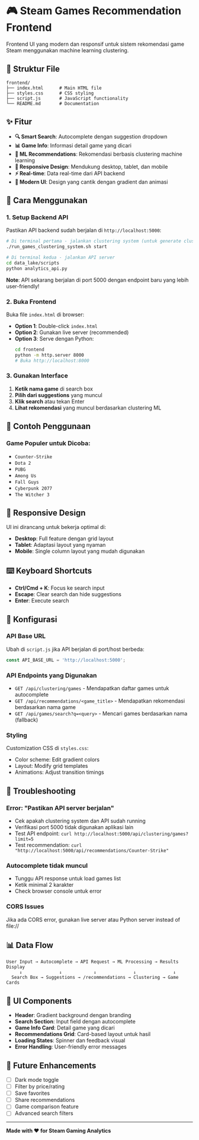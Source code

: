 # 🎮 Steam Games Recommendation Frontend

Frontend UI yang modern dan responsif untuk sistem rekomendasi game Steam menggunakan machine learning clustering.

## 📁 Struktur File

```
frontend/
├── index.html      # Main HTML file
├── styles.css      # CSS styling
├── script.js       # JavaScript functionality
└── README.md       # Documentation
```

## ✨ Fitur

- **🔍 Smart Search**: Autocomplete dengan suggestion dropdown
- **📊 Game Info**: Informasi detail game yang dicari
- **🎯 ML Recommendations**: Rekomendasi berbasis clustering machine learning
- **📱 Responsive Design**: Mendukung desktop, tablet, dan mobile
- **⚡ Real-time**: Data real-time dari API backend
- **🎨 Modern UI**: Design yang cantik dengan gradient dan animasi

## 🚀 Cara Menggunakan

### 1. Setup Backend API
Pastikan API backend sudah berjalan di `http://localhost:5000`:

```bash
# Di terminal pertama - jalankan clustering system (untuk generate clusters data)
./run_games_clustering_system.sh start

# Di terminal kedua - jalankan API server
cd data_lake/scripts
python analytics_api.py
```

**Note**: API sekarang berjalan di port 5000 dengan endpoint baru yang lebih user-friendly!

### 2. Buka Frontend
Buka file `index.html` di browser:

- **Option 1**: Double-click `index.html`
- **Option 2**: Gunakan live server (recommended)
- **Option 3**: Serve dengan Python:
  ```bash
  cd frontend
  python -m http.server 8000
  # Buka http://localhost:8000
  ```

### 3. Gunakan Interface

1. **Ketik nama game** di search box
2. **Pilih dari suggestions** yang muncul
3. **Klik search** atau tekan Enter
4. **Lihat rekomendasi** yang muncul berdasarkan clustering ML

## 🎯 Contoh Penggunaan

### Game Populer untuk Dicoba:
- `Counter-Strike`
- `Dota 2`
- `PUBG`
- `Among Us`
- `Fall Guys`
- `Cyberpunk 2077`
- `The Witcher 3`

## 📱 Responsive Design

UI ini dirancang untuk bekerja optimal di:
- **Desktop**: Full feature dengan grid layout
- **Tablet**: Adaptasi layout yang nyaman
- **Mobile**: Single column layout yang mudah digunakan

## ⌨️ Keyboard Shortcuts

- **Ctrl/Cmd + K**: Focus ke search input
- **Escape**: Clear search dan hide suggestions
- **Enter**: Execute search

## 🔧 Konfigurasi

### API Base URL
Ubah di `script.js` jika API berjalan di port/host berbeda:

```javascript
const API_BASE_URL = 'http://localhost:5000';
```

### API Endpoints yang Digunakan
- `GET /api/clustering/games` - Mendapatkan daftar games untuk autocomplete
- `GET /api/recommendations/<game_title>` - Mendapatkan rekomendasi berdasarkan nama game
- `GET /api/games/search?q=<query>` - Mencari games berdasarkan nama (fallback)

### Styling
Customization CSS di `styles.css`:
- Color scheme: Edit gradient colors
- Layout: Modify grid templates
- Animations: Adjust transition timings

## 🚨 Troubleshooting

### Error: "Pastikan API server berjalan"
- Cek apakah clustering system dan API sudah running
- Verifikasi port 5000 tidak digunakan aplikasi lain
- Test API endpoint: `curl http://localhost:5000/api/clustering/games?limit=5`
- Test recommendation: `curl "http://localhost:5000/api/recommendations/Counter-Strike"`

### Autocomplete tidak muncul
- Tunggu API response untuk load games list
- Ketik minimal 2 karakter
- Check browser console untuk error

### CORS Issues
Jika ada CORS error, gunakan live server atau Python server instead of file://

## 📊 Data Flow

```
User Input → Autocomplete → API Request → ML Processing → Results Display
     ↓              ↓            ↓              ↓              ↓
  Search Box → Suggestions → /recommendations → Clustering → Game Cards
```

## 🎨 UI Components

- **Header**: Gradient background dengan branding
- **Search Section**: Input field dengan autocomplete
- **Game Info Card**: Detail game yang dicari
- **Recommendations Grid**: Card-based layout untuk hasil
- **Loading States**: Spinner dan feedback visual
- **Error Handling**: User-friendly error messages

## 🔮 Future Enhancements

- [ ] Dark mode toggle
- [ ] Filter by price/rating
- [ ] Save favorites
- [ ] Share recommendations
- [ ] Game comparison feature
- [ ] Advanced search filters

---

**Made with ❤️ for Steam Gaming Analytics** 